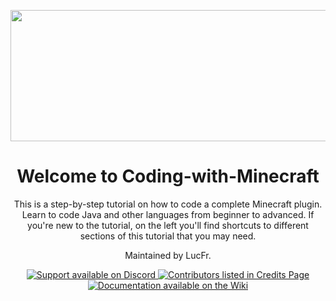 <div align="center">

<img src="https://i.imgur.com/Eelqjxo.png" width="1500" height="210" alt="Wardrobe Banner"></img>

# Welcome to Coding-with-Minecraft

This is a step-by-step tutorial on how to code a complete Minecraft plugin. Learn to code Java and other languages from beginner to advanced. If you're new to the tutorial, on the left you'll find shortcuts to different sections of this tutorial that you may need.

Maintained by LucFr.

<a href="https://discord.gg/x2B8cBbRkv">
<img src="https://img.shields.io/badge/Chat%20%2F%20Support-on%20Discord-skyblue?style=for-the-badge&logo=discord&logoColor=white" alt="Support available on Discord"></img>
</a>
<a href="https://github.com/LucFr1746/Minecraft-Coding/wiki/Credits">
<img src="https://img.shields.io/badge/Contributors-View%20Credits-skyblue?style=for-the-badge" alt="Contributors listed in Credits Page"></img>
</a>
<br/>
<a href="https://github.com/LucFr1746/Minecraft-Coding/wiki">
<img src="https://img.shields.io/badge/Documentation-on%20Wiki-skyblue?style=for-the-badge&logo=wikipedia" alt="Documentation available on the Wiki"></img>
</a>
<br/>
